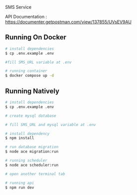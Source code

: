  SMS Service

API Documentation : https://documenter.getpostman.com/view/137855/UVsEV9AU

## Running On Docker

```bash
# install dependencies
$ cp .env.example .env

#fill SMS_URL variable at .env

# running container
$ docker compose up -d

```

## Running Natively

```bash
# install dependencies
$ cp .env.example .env

# create mysql database

# fill SMS_URL and mysql variable at .env

# install dependency
$ npm install

# run database migration
$ node ace migration:run

# running scheduler
$ node ace scheduler:run

# open another terminal tab

# running api
$ npm run dev

```
